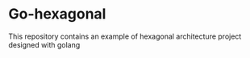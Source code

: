 # Go-hexagonal
This repository contains an example of hexagonal architecture project designed with golang
